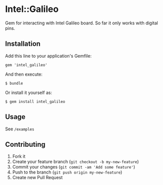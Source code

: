 # Intel::Galileo

Gem for interacting with Intel Galileo board. So far it only works with digital pins.

## Installation

Add this line to your application's Gemfile:

    gem 'intel_galileo'

And then execute:

    $ bundle

Or install it yourself as:

    $ gem install intel_galileo

## Usage

See `/examples`

## Contributing

1. Fork it
2. Create your feature branch (`git checkout -b my-new-feature`)
3. Commit your changes (`git commit -am 'Add some feature'`)
4. Push to the branch (`git push origin my-new-feature`)
5. Create new Pull Request
